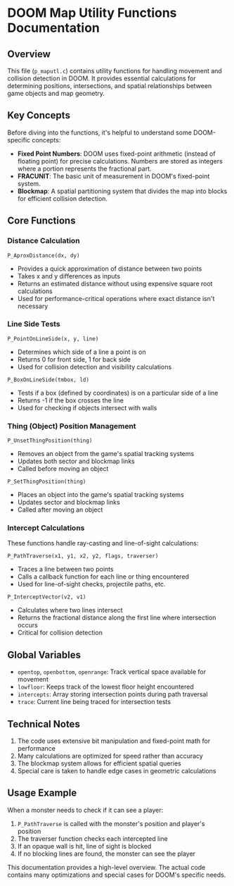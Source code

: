 # DOOM Map Utility Functions Documentation

## Overview
This file (`p_maputl.c`) contains utility functions for handling movement and collision detection in DOOM. It provides essential calculations for determining positions, intersections, and spatial relationships between game objects and map geometry.

## Key Concepts
Before diving into the functions, it's helpful to understand some DOOM-specific concepts:

- **Fixed Point Numbers**: DOOM uses fixed-point arithmetic (instead of floating point) for precise calculations. Numbers are stored as integers where a portion represents the fractional part.
- **FRACUNIT**: The basic unit of measurement in DOOM's fixed-point system.
- **Blockmap**: A spatial partitioning system that divides the map into blocks for efficient collision detection.

## Core Functions

### Distance Calculation
`P_AproxDistance(dx, dy)`
- Provides a quick approximation of distance between two points
- Takes x and y differences as inputs
- Returns an estimated distance without using expensive square root calculations
- Used for performance-critical operations where exact distance isn't necessary

### Line Side Tests
`P_PointOnLineSide(x, y, line)`
- Determines which side of a line a point is on
- Returns 0 for front side, 1 for back side
- Used for collision detection and visibility calculations

`P_BoxOnLineSide(tmbox, ld)`
- Tests if a box (defined by coordinates) is on a particular side of a line
- Returns -1 if the box crosses the line
- Used for checking if objects intersect with walls

### Thing (Object) Position Management
`P_UnsetThingPosition(thing)`
- Removes an object from the game's spatial tracking systems
- Updates both sector and blockmap links
- Called before moving an object

`P_SetThingPosition(thing)`
- Places an object into the game's spatial tracking systems
- Updates sector and blockmap links
- Called after moving an object

### Intercept Calculations
These functions handle ray-casting and line-of-sight calculations:

`P_PathTraverse(x1, y1, x2, y2, flags, traverser)`
- Traces a line between two points
- Calls a callback function for each line or thing encountered
- Used for line-of-sight checks, projectile paths, etc.

`P_InterceptVector(v2, v1)`
- Calculates where two lines intersect
- Returns the fractional distance along the first line where intersection occurs
- Critical for collision detection

## Global Variables
- `opentop`, `openbottom`, `openrange`: Track vertical space available for movement
- `lowfloor`: Keeps track of the lowest floor height encountered
- `intercepts`: Array storing intersection points during path traversal
- `trace`: Current line being traced for intersection tests

## Technical Notes
1. The code uses extensive bit manipulation and fixed-point math for performance
2. Many calculations are optimized for speed rather than accuracy
3. The blockmap system allows for efficient spatial queries
4. Special care is taken to handle edge cases in geometric calculations

## Usage Example
When a monster needs to check if it can see a player:
1. `P_PathTraverse` is called with the monster's position and player's position
2. The traverser function checks each intercepted line
3. If an opaque wall is hit, line of sight is blocked
4. If no blocking lines are found, the monster can see the player

This documentation provides a high-level overview. The actual code contains many optimizations and special cases for DOOM's specific needs.
